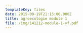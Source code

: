 ```yaml
---
templateKey: files
date: 2015-09-19T21:15:00.000Z
title: agroecologie module 1
file: /img/141212-module-1-vf.pdf
---
```

